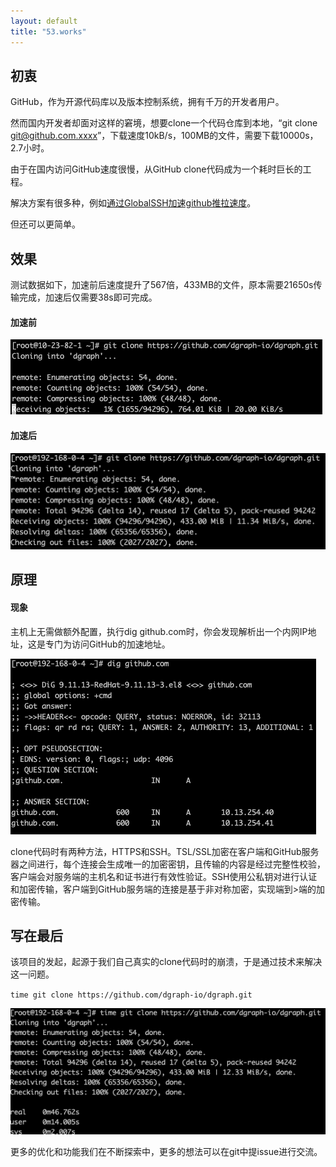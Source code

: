 ```yaml
---
layout: default
title: "53.works"
---
```



## 初衷
GitHub，作为开源代码库以及版本控制系统，拥有千万的开发者用户。

然而国内开发者却面对这样的窘境，想要clone一个代码仓库到本地，“git clone git@github.com.xxxx”，下载速度10kB/s，100MB的文件，需要下载10000s，2.7小时。

由于在国内访问GitHub速度很慢，从GitHub clone代码成为一个耗时巨长的工程。

解决方案有很多种，例如[通过GlobalSSH加速github推拉速度](https://mozz.in/github/2020/08/16/ucloud-globalssh.html)。

但还可以更简单。

## 效果

测试数据如下，加速前后速度提升了567倍，433MB的文件，原本需要21650s传输完成，加速后仅需要38s即可完成。

#### 加速前

![](/images/01.png)

#### 加速后

![](/images/02.png)


## 原理

#### 现象

主机上无需做额外配置，执行dig github.com时，你会发现解析出一个内网IP地址，这是专门为访问GitHub的加速地址。

![](/images/03.png)

clone代码时有两种方法，HTTPS和SSH。TSL/SSL加密在客户端和GitHub服务器之间进行，每个连接会生成唯一的加密密钥，且传输的内容是经过完整性校验，客户端会对服务端的主机名和证书进行有效性验证。SSH使用公私钥对进行认证和加密传输，客户端到GitHub服务端的连接是基于非对称加密，实现端到>端的加密传输。


## 写在最后

该项目的发起，起源于我们自己真实的clone代码时的崩溃，于是通过技术来解决这一问题。

`time git clone https://github.com/dgraph-io/dgraph.git`

![](/images/04.png)

更多的优化和功能我们在不断探索中，更多的想法可以在git中提issue进行交流。
